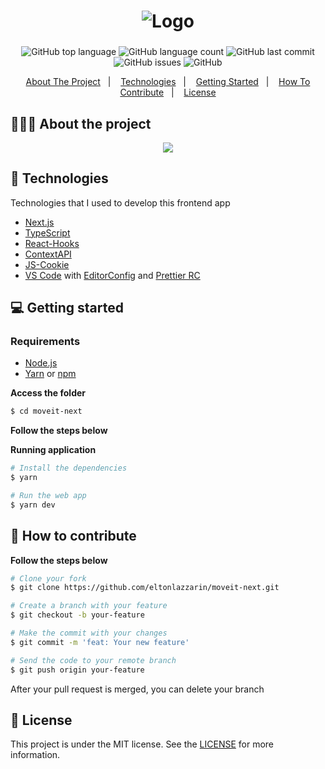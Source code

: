 <h1 align="center">
	<img alt="Logo" src="https://github.com/eltonlazzarin/moveit-next/blob/main/public/logo-full.svg" />
</h1>

<h3 align="center">

</h3>

<p align="center">
  <img alt="GitHub top language" src="https://img.shields.io/github/languages/top/eltonlazzarin/moveit-next">

  <img alt="GitHub language count" src="https://img.shields.io/github/languages/count/eltonlazzarin/moveit-next">

  <img alt="GitHub last commit" src="https://img.shields.io/github/last-commit/eltonlazzarin/moveit-next">

  <img alt="GitHub issues" src="https://img.shields.io/github/issues/eltonlazzarin/moveit-next">

  <img alt="GitHub" src="https://img.shields.io/github/license/eltonlazzarin/moveit-next">
</p>

<p align="center">
  <a href="#-about-the-project">About The Project</a>&nbsp;&nbsp;&nbsp;|&nbsp;&nbsp;&nbsp;
  <a href="#-technologies">Technologies</a>&nbsp;&nbsp;&nbsp;|&nbsp;&nbsp;&nbsp;
  <a href="#-getting-started">Getting Started</a>&nbsp;&nbsp;&nbsp;|&nbsp;&nbsp;&nbsp;
  <a href="#-how-to-contribute">How To Contribute</a>&nbsp;&nbsp;&nbsp;|&nbsp;&nbsp;&nbsp;
  <a href="#-license">License</a>
</p>

## 👨🏻‍💻 About the project

<p align="center">
  <img src="https://github.com/eltonlazzarin/moveit-next/blob/main/screenshots/moveit-app.gif">
</p>

<p></p>

## 🚀 Technologies

Technologies that I used to develop this frontend app

- [Next.js](https://nextjs.org/learn/basics/create-nextjs-app)
- [TypeScript](https://www.typescriptlang.org)
- [React-Hooks](https://reactjs.org/docs/hooks-intro.html)
- [ContextAPI](https://reactjs.org/docs/context.html)
- [JS-Cookie](https://github.com/js-cookie/js-cookie)
- [VS Code](https://code.visualstudio.com) with [EditorConfig](https://marketplace.visualstudio.com/items?itemName=EditorConfig.EditorConfig) and [Prettier RC](https://github.com/prettier/prettier)

## 💻 Getting started

### Requirements

- [Node.js](https://nodejs.org/en/)
- [Yarn](https://classic.yarnpkg.com/) or [npm](https://www.npmjs.com/)

**Access the folder**

```bash
$ cd moveit-next
```

**Follow the steps below**

**Running application**

```bash
# Install the dependencies
$ yarn

# Run the web app
$ yarn dev
```

## 🤔 How to contribute

**Follow the steps below**

```bash
# Clone your fork
$ git clone https://github.com/eltonlazzarin/moveit-next.git

# Create a branch with your feature
$ git checkout -b your-feature

# Make the commit with your changes
$ git commit -m 'feat: Your new feature'

# Send the code to your remote branch
$ git push origin your-feature
```

After your pull request is merged, you can delete your branch

## 📝 License

This project is under the MIT license. See the [LICENSE](https://github.com/eltonlazzarin/moveit-next/blob/master/LICENSE) for more information.

